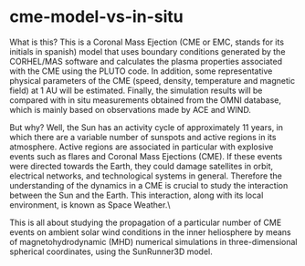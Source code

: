 # cme-model-vs-in-situ
What is this?
This is a Coronal Mass Ejection (CME or EMC, stands for its initials in spanish) model that uses boundary conditions generated by the CORHEL/MAS software and calculates the plasma properties associated with the CME using the PLUTO code. In addition, some representative physical parameters of the CME (speed, density, temperature and magnetic field) at 1 AU will be estimated. Finally, the simulation results will be compared with in situ measurements obtained from the OMNI database, which is mainly based on observations made by ACE and WIND.


But why? 
Well, the Sun has an activity cycle of approximately 11 years, in which there are a variable number of sunspots and active regions in its atmosphere. Active regions are associated in particular with explosive events such as flares and Coronal Mass Ejections (CME). If these events were directed towards the Earth, they could damage satellites in orbit, electrical networks, and technological systems in general. Therefore the understanding of the dynamics in a CME is crucial to study the interaction between the Sun and the Earth. This interaction, along with its local environment, is known as Space Weather.\\



This is all about studying the propagation of a particular number of CME events on ambient solar wind conditions in the inner heliosphere by means of magnetohydrodynamic (MHD) numerical simulations in three-dimensional spherical coordinates, using the SunRunner3D model. 
